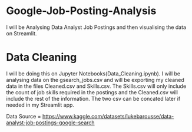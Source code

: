 # Google-Job-Posting-Analysis
I will be Analysing Data Analyst Job Postings and then visualising the data on Streamlit.

# Data Cleaning
I will be doing this on Jupyter Notebooks(Data_Cleaning.ipynb). I will be analysing data on the gsearch_jobs.csv and will be exporting my cleaned data in the files Cleaned.csv and Skills.csv. The Skills.csv will only include the count of job skills required in the postings and the Cleaned.csv will include the rest of the information. The two csv can be concated later if needed in my Streamlit app.

Data Source = https://www.kaggle.com/datasets/lukebarousse/data-analyst-job-postings-google-search
